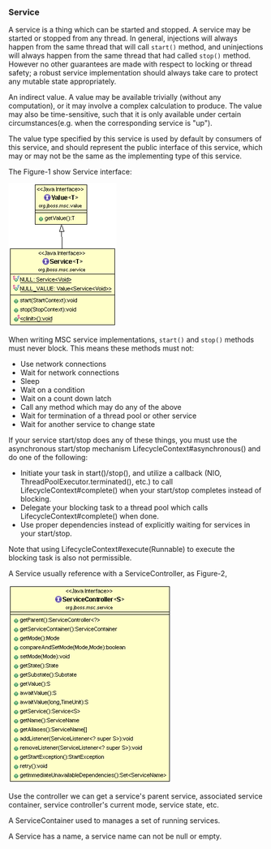 ### Service

A service is a thing which can be started and stopped.  A service may be started or stopped from any thread. In general, injections will always happen from the same thread that will call `start()` method, and uninjections will always happen from the same thread that had called `stop()` method. However no other guarantees are made with respect to locking or thread safety; a robust service implementation should always take care to protect any mutable state appropriately.

An indirect value.  A value may be available trivially (without any computation), or it may involve a complex calculation to produce.  The value may also be time-sensitive, such that it is only available under certain circumstances(e.g. when the corresponding service is "up").

The value type specified by this service is used by default by consumers of this service, and should represent the public interface of this service, which may or may not be the same as the implementing type of this service.

The Figure-1 show Service interface:

![Figure-1 Service](img/Service.gif)

When writing MSC service implementations, `start()` and `stop()` methods must never block.  This means these methods must not:

* Use network connections
* Wait for network connections
* Sleep
* Wait on a condition
* Wait on a count down latch
* Call any method which may do any of the above
* Wait for termination of a thread pool or other service
* Wait for another service to change state

If your service start/stop does any of these things, you must use the asynchronous start/stop mechanism LifecycleContext#asynchronous() and do one of the following:

* Initiate your task in start()/stop(), and utilize a callback (NIO, ThreadPoolExecutor.terminated(), etc.) to call LifecycleContext#complete() when your start/stop completes instead of blocking.
* Delegate your blocking task to a thread pool which calls LifecycleContext#complete() when done.
* Use proper dependencies instead of explicitly waiting for services in your start/stop.

Note that using LifecycleContext#execute(Runnable) to execute the blocking task is also not permissible.

A Service usually reference with a ServiceController, as Figure-2,

![Figure-2 Service Controller](img/ServiceController.gif)

Use the controller we can get a service's parent service, associated service container, service controller's current mode, service state, etc.

A ServiceContainer used to manages a set of running services. 

A Service has a name, a service name can not be null or empty.


